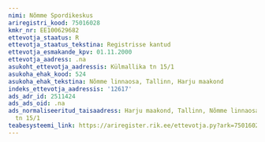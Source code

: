 ```yaml
---
nimi: Nõmme Spordikeskus
ariregistri_kood: 75016028
kmkr_nr: EE100629682
ettevotja_staatus: R
ettevotja_staatus_tekstina: Registrisse kantud
ettevotja_esmakande_kpv: 01.11.2000
ettevotja_aadress: .na
asukoht_ettevotja_aadressis: Külmallika tn 15/1
asukoha_ehak_kood: 524
asukoha_ehak_tekstina: Nõmme linnaosa, Tallinn, Harju maakond
indeks_ettevotja_aadressis: '12617'
ads_adr_id: 2511424
ads_ads_oid: .na
ads_normaliseeritud_taisaadress: Harju maakond, Tallinn, Nõmme linnaosa, Külmallika
  tn 15/1
teabesysteemi_link: https://ariregister.rik.ee/ettevotja.py?ark=75016028&ref=rekvisiidid
---
```

